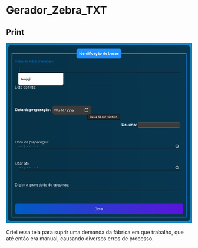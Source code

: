 # Gerador_Zebra_TXT

## Print
<img src="print.png"/>

Criei essa tela para suprir uma demanda da fábrica em que trabalho, que até então era manual, causando diversos erros de processo.
